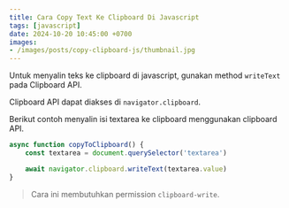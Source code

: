 ```yaml
---
title: Cara Copy Text Ke Clipboard Di Javascript
tags: [javascript]
date: 2024-10-20 10:45:00 +0700
images:
- /images/posts/copy-clipboard-js/thumbnail.jpg
---
```


Untuk menyalin teks ke clipboard di javascript, gunakan method `writeText` pada Clipboard API.

<!--more-->

Clipboard API dapat diakses di `navigator.clipboard`.

Berikut contoh menyalin isi textarea ke clipboard menggunakan clipboard API.

```javascript
async function copyToClipboard() {
    const textarea = document.querySelector('textarea')

    await navigator.clipboard.writeText(textarea.value)
}
```

> Cara ini membutuhkan permission `clipboard-write`.